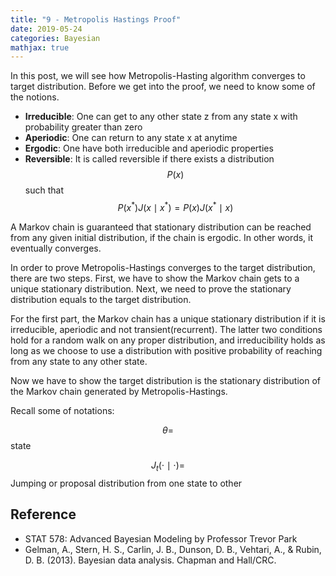 ```yaml
---
title: "9 - Metropolis Hastings Proof"
date: 2019-05-24
categories: Bayesian
mathjax: true
---
```




In this post, we will see how Metropolis-Hasting algorithm converges to target distribution. Before we get into the proof, we need to know some of the notions.

- **Irreducible**: One can get to any other state z from any state x with probability greater than zero
- **Aperiodic**: One can return to any state x at anytime
- **Ergodic**: One have both irreducible and aperiodic properties
- **Reversible**: It is called reversible if there exists a distribution $$P(x)$$ such that $$P(x^*)J(x \mid x^*) = P(x)J(x^* \mid x)$$

 A Markov chain is guaranteed that stationary distribution can be reached from any given initial distribution, if the chain is ergodic. In other words, it eventually converges.

In order to prove Metropolis-Hastings converges to the target distribution, there are two steps. First, we have to show the Markov chain gets to a unique stationary distribution. Next, we need to prove the stationary distribution equals to the target distribution.

For the first part, the Markov chain has a unique stationary distribution if it is irreducible, aperiodic and not transient(recurrent). The latter two conditions hold for a random walk on any proper distribution, and irreducibility holds as long as we choose to use a distribution with positive probability of reaching from any state to any other state.

Now we have to show the target distribution is the stationary distribution of the Markov chain generated by Metropolis-Hastings.

Recall some of notations:

$$ \theta =$$ state

$$ J_t(\cdot \mid \cdot) = $$ Jumping or proposal distribution from one state to other





## Reference

- STAT 578: Advanced Bayesian Modeling by Professor Trevor Park
- Gelman, A., Stern, H. S., Carlin, J. B., Dunson, D. B., Vehtari, A., & Rubin, D. B. (2013). Bayesian data analysis. Chapman and Hall/CRC.



